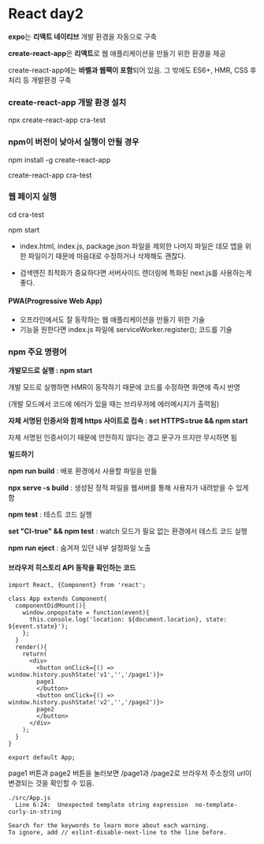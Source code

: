 # React day2

**expo**는 **리액트 네이티브** 개발 환경을 자동으로 구축 

**create-react-app**은 **리액트**로 웹 애플리케이션을 만들기 위한 환경을 제공

create-react-app에는 **바벨과 웹팩이 포함**되어 있음. 그 밖에도 ES6+, HMR, CSS 후처리 등 개발환경 구축



### create-react-app 개발 환경 설치

npx create-react-app cra-test



### npm이 버전이 낮아서 실행이 안될 경우

npm install -g create-react-app

create-react-app cra-test



### 웹 페이지 실행

cd cra-test

npm start



- index.html, index.js, package.json 파일을 제외한 나머지 파일은 데모 앱을 위한 파일이기 때문에 마음대로 수정하거나 삭제해도 괜찮다.

- 검색엔진 최적화가 중요하다면 서버사이드 렌더링에 특화된 next.js를 사용하는게 좋다.



#### PWA(Progressive Web App)

- 오프라인에서도 잘 동작하는 웹 애플리케이션을 만들기 위한 기술
- 기능을 원한다면 index.js 파일에 serviceWorker.register(); 코드를 기술



### npm 주요 명령어

**개발모드로 실행 :  npm start** 

개발 모드로 실행하면 HMR이 동작하기 때문에 코드를 수정하면 화면에 즉시 반영

(개발 모드에서 코드에 에러가 있을 때는 브라우저에 에러메시지가 출력됨)

**자체 서명된 인증서와 함께 https 사이트로 접속 : set HTTPS=true && npm start**

자체 서명된 인증서이기 때문에 안전하지 않다는 경고 문구가 뜨지만 무시하면 됨

**빌드하기**

**npm run build** : 배포 환경에서 사용할 파일을 만듦

**npx serve -s build** : 생성된 정적 파일을 웹서버를 통해 사용자가 내려받을 수 있게 함

**npm test** : 테스트 코드 실행

**set "CI-true" && npm test** : watch 모드가 필요 없는 환경에서 테스트 코드 실행

**npm run eject** : 숨겨져 있던 내부 설정파일 노출



#### 브라우저 히스토리 API 동작을 확인하는 코드

~~~react
import React, {Component} from 'react';

class App extends Component{
  componentDidMount(){
    window.onpopstate = function(event){
      this.console.log('location: ${document.location}, state: ${event.state}');
    };
  }
  render(){
    return(
      <div>
        <button onClick={() => window.history.pushState('v1','','/page1')}>
        page1
        </button>
        <button onClick={() => window.history.pushState('v2','','/page2')}>
        page2
        </button>
      </div>
    );
  }
}

export default App;

~~~

page1 버튼과 page2 버튼을 눌러보면 /page1과 /page2로 브라우저 주소창의 url이 변경되는 것을 확인할 수 있음.



~~~
./src/App.js
  Line 6:24:  Unexpected template string expression  no-template-curly-in-string

Search for the keywords to learn more about each warning.
To ignore, add // eslint-disable-next-line to the line before.
~~~

